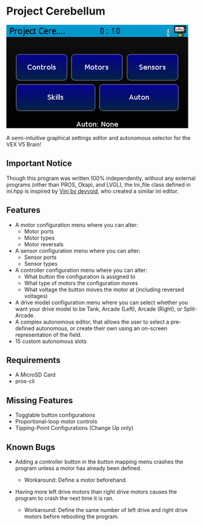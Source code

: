 # Project Cerebellum

![Main Menu](/screenshots/main_menu.png)

A semi-intuitive graphical settings editor and autonomous selector for the VEX V5 Brain!

## Important Notice

Though this program was written 100% independently, without any external programs (other than PROS, Okapi, and LVGL), the Ini_file class defined in ini.hpp is inspired by [Vini by devvoid](https://github.com/devvoid/vini), who created a similar ini editor.

## Features
* A motor configuration menu where you can alter:
  * Motor ports
  * Motor types
  * Motor reversals
* A sensor configuration menu where you can alter:
  * Sensor ports
  * Sensor types
* A controller configuration menu where you can alter:
  * What button the configuration is assigned to
  * What type of motors the configuration moves
  * What voltage the button moves the motor at (including reversed voltages)
* A drive model configuration menu where you can select whether you want your drive model to be Tank, Arcade (Left), Arcade (Right), or Split-Arcade.
* A complex autonomous editor, that allows the user to select a pre-defined autonomous, or create their own using an on-screen representation of the field.
* 15 custom autonomous slots

## Requirements
* A MicroSD Card
* pros-cli

## Missing Features
* Togglable button configurations
* Proportional-loop motor controls
* Tipping-Point Configurations (Change Up only)

## Known Bugs
* Adding a controller button in the button mapping menu crashes the program unless a motor has already been defined.
  * Workaround: Define a motor beforehand.

*  Having more left drive motors than right drive motors causes the program to crash the next time it is ran.
   * Workaround: Define the same number of left drive and right drive motors before rebooting the program.
